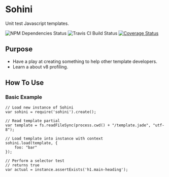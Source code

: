 # Sohini

Unit test Javascript templates.

![NPM Dependencies Status](https://david-dm.org/babignano/sohini.svg "NPM Dependencies Status")
![Travis CI Build Status](https://api.travis-ci.org/babignano/sohini.svg "Travis CI Build Status")
[![Coverage Status](https://coveralls.io/repos/babignano/sohini/badge.svg?branch=master&service=github)](https://coveralls.io/github/babignano/sohini?branch=master)

## Purpose

- Have a play at creating something to help other template developers.
- Learn a about v8 profiling.

## How To Use

### Basic Example

	// Load new instance of Sohini
	var sohini = require('sohini').create();

	// Read template partial
	var template = fs.readFileSync(process.cwd() + "/template.jade", "utf-8");

	// Load template into instance with context
	sohini.load(template, {
		foo: "bar"
	});

	// Perform a selector test
	// returns true
	var actual = instance.assertExists('h1.main-heading'); 



